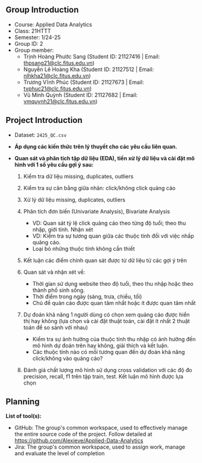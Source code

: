 ## Group Introduction
- Course: Applied Data Analytics
- Class: 21HTTT
- Semester: 1/24-25
- Group ID: 2
- Group member: 
    - Trịnh Hoàng Phước Sang   (Student ID: 21127416  |  Email: thpsang21@clc.fitus.edu.vn)
    - Nguyễn Lê Hoàng Kha      (Student ID: 21127512  |  Email: nlhkha21@clc.fitus.edu.vn)
    - Trương Vĩnh Phúc         (Student ID: 21127673  |  Email: tvphuc21@clc.fitus.edu.vn)
    - Vũ Minh Quỳnh            (Student ID: 21127682  |  Email: vmquynh21@clc.fitus.edu.vn)

## Project Introduction
- Dataset: `2425_QC.csv`

- **Áp dụng các kiến thức trên lý thuyết cho các yêu cầu liên quan.**

- **Quan sát và phân tích tập dữ liệu (EDA), tiền xử lý dữ liệu và cài đặt mô hình với 1 số yêu cầu gợi ý sau:**
    1. Kiểm tra dữ liệu missing, duplicates, outliers

    2. Kiểm tra sự cân bằng giữa nhãn: click/không click quảng cáo 

    3. Xử lý dữ liệu missing, duplicates, outliers 

    4. Phân tích đơn biến (Univariate Analysis), Bivariate Analysis 
        - VD: Quan sát tỷ lệ click quảng cáo theo từng độ tuổi; theo thu nhập, giới tính. Nhận xét
        - VD: Kiểm tra sự tương quan giữa các thuộc tính đối với việc nhấp quảng cáo. 
        - Loại bỏ những thuộc tính không cần thiết 

    5. Kết luận các điểm chính quan sát được từ dữ liệu từ các gợi ý trên 

    6. Quan sát và nhận xét về: 
        - Thời gian sử dụng website theo độ tuổi, theo thu nhập hoặc theo thành phố sinh sống. 
        - Thời điểm trong ngày (sáng, trưa, chiều, tối)  
        - Chủ đề quản cáo được quan tâm nhất hoặc ít được quan tâm nhất 

    7. Dự đoán khả năng 1 người dùng có chọn xem quảng cáo được hiển thị hay không (lựa chọn và cài đặt thuật toán, cài đặt ít nhất 2 thuật toán để so sánh với nhau) 
        - Kiểm tra sự ảnh hưởng của thuộc tính thu nhập có ảnh hưởng đến mô hình dự đoán trên hay không, giải thích và kết luận. 
        - Các thuộc tính nào có mối tương quan đến dự đoán khả năng click/không vào quảng cáo? 
        
    8. Đánh giá chất lượng mô hình sử dụng cross validation với các độ đo precision, recall, f1 trên tập train, test. Kết luận mô hình được lựa chọn
 
## Planning
  **List of tool(s):**
- GitHub: The group's common workspace, used to effectively manage the entire source code of the project. Follow detailed at https://github.com/Alexieve/Applied-Data-Analytics
- Jira: The group's common workspace, used to assign work, manage and evaluate the level of completion